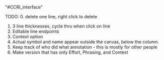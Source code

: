 "#CCRI_interface" 


TODO:
0. delete one line, right click to delete
1. 3 line thicknesses, cycle thru when click on line
2. Editable line endpoints
3. Context option
4. Actual symbol and name appear outside the canvas, below the column.
5. Keep track of who did what annotation - this is mostly for other people
6. Make version that has only Effort, Phrasing, and Context
